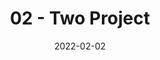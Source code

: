 ---
slug: "/project-two"
date: "2022-02-02"
title: "02 - Two Project"
description: "Hello"
imglink: "../../images/pexels-henry-&-co-8678696.jpg"
---